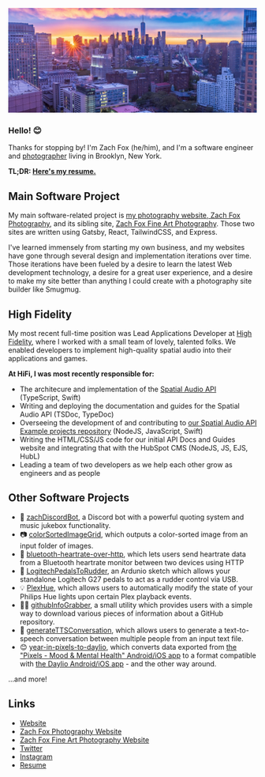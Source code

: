 ![Header Image](./header.jpg)

### Hello! 😊
Thanks for stopping by! I'm Zach Fox (he/him), and I'm a software engineer and [photographer](https://zachfox.photography) living in Brooklyn, New York.

**TL;DR: [Here's my resume.](https://afriendlyfox.com/ZacharyFoxResume.pdf)**

## Main Software Project
My main software-related project is [my photography website, Zach Fox Photography](https://zachfox.photography), and its sibling site, [Zach Fox Fine Art Photography](https://art.zachfox.photography). Those two sites are written using Gatsby, React, TailwindCSS, and Express.

I've learned immensely from starting my own business, and my websites have gone through several design and implementation iterations over time. Those iterations have been fueled by a desire to learn the latest Web development technology, a desire for a great user experience, and a desire to make my site better than anything I could create with a photography site builder like Smugmug.

## High Fidelity
My most recent full-time position was Lead Applications Developer at [High Fidelity](https://highfidelity.com), where I worked with a small team of lovely, talented folks. We enabled developers to implement high-quality spatial audio into their applications and games.

**At HiFi, I was most recently responsible for:**
- The architecure and implementation of the [Spatial Audio API](https://github.com/highfidelity/hifi-spatial-audio-js) (TypeScript, Swift)
- Writing and deploying the documentation and guides for the Spatial Audio API (TSDoc, TypeDoc)
- Overseeing the development of and contributing to [our Spatial Audio API Example projects repository](https://github.com/highfidelity/Spatial-Audio-API-Examples/) (NodeJS, JavaScript, Swift)
- Writing the HTML/CSS/JS code for our initial API Docs and Guides website and integrating that with the HubSpot CMS (NodeJS, JS, EJS, HubL)
- Leading a team of two developers as we help each other grow as engineers and as people

## Other Software Projects
- 🤖 [zachDiscordBot](https://github.com/zfox23/zachDiscordBot), a Discord bot with a powerful quoting system and music jukebox functionality.
- 📷 [colorSortedImageGrid](https://github.com/zfox23/colorSortedImageGrid), which outputs a color-sorted image from an input folder of images.
- 💖 [bluetooth-heartrate-over-http](https://github.com/zfox23/bluetooth-heartrate-over-http), which lets users send heartrate data from a Bluetooth heartrate monitor between two devices using HTTP
- 🚗 [LogitechPedalsToRudder](https://github.com/zfox23/LogitechPedalsToRudder), an Ardunio sketch which allows your standalone Logitech G27 pedals to act as a rudder control via USB.
- 💡 [PlexHue](https://github.com/zfox23/PlexHue), which allows users to automatically modify the state of your Philips Hue lights upon certain Plex playback events.
- 👨‍💻 [githubInfoGrabber](https://github.com/zfox23/githubInfoGrabber), a small utility which provides users with a simple way to download various pieces of information about a GitHub repository.
- 🤖 [generateTTSConversation](https://github.com/zfox23/generateTTSConversation), which allows users to generate a text-to-speech conversation between multiple people from an input text file.
- 😊 [year-in-pixels-to-daylio](https://github.com/zfox23/year-in-pixels-to-daylio), which converts data exported from [the "Pixels - Mood & Mental Health" Android/iOS app](https://teovogel.me/pixels/) to a format compatible with [the Daylio Android/iOS app](https://daylio.net/) - and the other way around.

...and more!

## Links
- [Website](https://afriendlyfox.com)
- [Zach Fox Photography Website](https://zachfox.photography)
- [Zach Fox Fine Art Photography Website](https://art.zachfox.photography)
- [Twitter](https://twitter.com/valefox)
- [Instagram](https://instagram.com/zachfoxphotography/)
- [Resume](https://afriendlyfox.com/ZacharyFoxResume.pdf)
